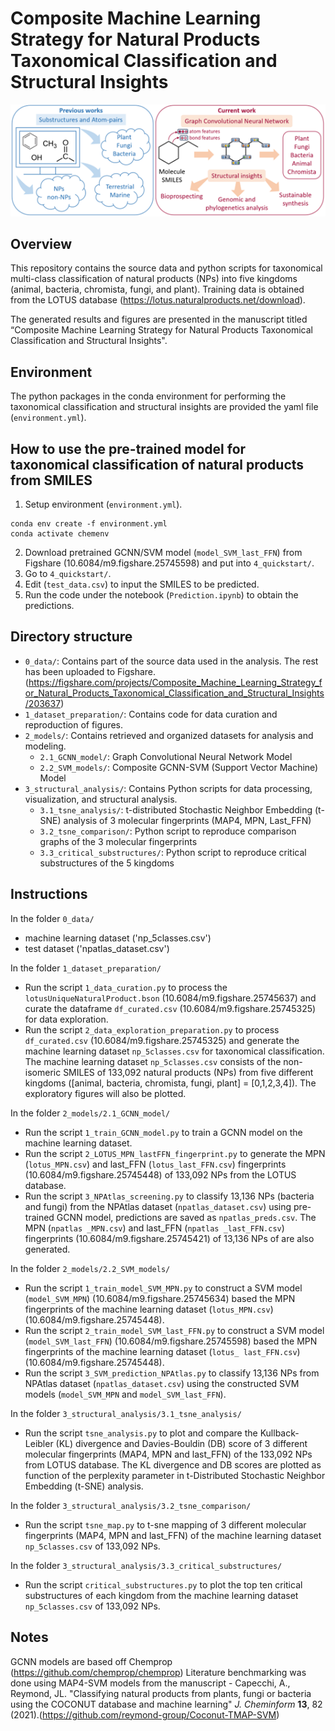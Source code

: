 # Composite Machine Learning Strategy for Natural Products Taxonomical Classification and Structural Insights
![alt text](https://github.com/SIBERanalytics/NPTaxonomy/blob/main/overview_figure.png?raw=true)

## Overview

This repository contains the source data and python scripts for taxonomical multi-class classification of natural products (NPs) into five kingdoms (animal, bacteria, chromista, fungi, and plant). Training data is obtained from the LOTUS database (https://lotus.naturalproducts.net/download).

The generated results and figures are presented in the manuscript titled “Composite Machine Learning Strategy for Natural Products Taxonomical Classification and Structural Insights".

## Environment
The python packages in the conda environment for performing the taxonomical classification and structural insights are provided the yaml file (`environment.yml`).

## How to use the pre-trained model for taxonomical classification of natural products from SMILES
1. Setup environment (`environment.yml`).
```
conda env create -f environment.yml
conda activate chemenv   
```
2. Download pretrained GCNN/SVM model (`model_SVM_last_FFN`) from Figshare (10.6084/m9.figshare.25745598) and put into `4_quickstart/`.
3. Go to `4_quickstart/`.
4. Edit (`test_data.csv`) to input the SMILES to be predicted.
5. Run the code under the notebook (`Prediction.ipynb`) to obtain the predictions.

## Directory structure
- `0_data/`: Contains part of the source data used in the analysis. The rest has been uploaded to Figshare. (https://figshare.com/projects/Composite_Machine_Learning_Strategy_for_Natural_Products_Taxonomical_Classification_and_Structural_Insights/203637)
- `1_dataset_preparation/`: Contains code for data curation and reproduction of figures.
- `2_models/`: Contains retrieved and organized datasets for analysis and modeling.
  + `2.1_GCNN_model/`: Graph Convolutional Neural Network Model
  + `2.2_SVM_models/`: Composite GCNN-SVM (Support Vector Machine) Model
- `3_structural_analysis/`: Contains Python scripts for data processing, visualization, and structural analysis.
  + `3.1_tsne_analysis/`: t-distributed Stochastic Neighbor Embedding (t-SNE) analysis of 3 molecular fingerprints (MAP4, MPN, Last_FFN)
  + `3.2_tsne_comparison/`: Python script to reproduce comparison graphs of the 3 molecular fingerprints
  + `3.3_critical_substructures/`: Python script to reproduce critical substructures of the 5 kingdoms

## Instructions
In the folder `0_data/`
- machine learning dataset ('np_5classes.csv')
- test dataset ('npatlas_dataset.csv')
  
In the folder `1_dataset_preparation/`
- Run the script `1_data_curation.py` to process the `lotusUniqueNaturalProduct.bson` (10.6084/m9.figshare.25745637) and curate the dataframe `df_curated.csv` (10.6084/m9.figshare.25745325) for data exploration.
- Run the script `2_data_exploration_preparation.py` to process `df_curated.csv` (10.6084/m9.figshare.25745325) and generate the machine learning dataset `np_5classes.csv` for taxonomical classification. The machine learning dataset `np_5classes.csv` consists of the non-isomeric SMILES of 133,092 natural products (NPs) from five different kingdoms ([animal, bacteria, chromista, fungi, plant] = [0,1,2,3,4]). The exploratory figures will also be plotted.

In the folder `2_models/2.1_GCNN_model/`
- Run the script `1_train_GCNN_model.py` to train a GCNN model on the machine learning dataset.
- Run the script `2_LOTUS_MPN_lastFFN_fingerprint.py` to generate the MPN (`lotus_MPN.csv`) and last_FFN (`lotus_last_FFN.csv`) fingerprints (10.6084/m9.figshare.25745448) of 133,092 NPs from the LOTUS database.
- Run the script `3_NPAtlas_screening.py` to classify 13,136 NPs (bacteria and fungi) from the NPAtlas dataset (`npatlas_dataset.csv`) using pre-trained GCNN model, predictions are saved as `npatlas_preds.csv`. The MPN (`npatlas _MPN.csv`) and last_FFN (`npatlas _last_FFN.csv`) fingerprints (10.6084/m9.figshare.25745421) of 13,136 NPs of are also generated.

In the folder `2_models/2.2_SVM_models/`
- Run the script `1_train_model_SVM_MPN.py` to construct a SVM model (`model_SVM_MPN`) (10.6084/m9.figshare.25745634) based the MPN fingerprints of the machine learning dataset (`lotus_MPN.csv`) (10.6084/m9.figshare.25745448).
- Run the script `2_train_model_SVM_last_FFN.py` to construct a SVM model (`model_SVM_last_FFN`) (10.6084/m9.figshare.25745598) based the MPN fingerprints of the machine learning dataset (`lotus_ last_FFN.csv`) (10.6084/m9.figshare.25745448).
- Run the script `3_SVM_prediction_NPAtlas.py` to classify 13,136 NPs from NPAtlas dataset (`npatlas_dataset.csv`) using the constructed SVM models (`model_SVM_MPN` and `model_SVM_last_FFN`).

In the folder `3_structural_analysis/3.1_tsne_analysis/`
- Run the script `tsne_analysis.py` to plot and compare the Kullback-Leibler (KL) divergence and Davies-Bouldin (DB) score of 3 different molecular fingerprints (MAP4, MPN and last_FFN) of the 133,092 NPs from LOTUS database. The KL divergence and DB scores are plotted as function of the perplexity parameter in t-Distributed Stochastic Neighbor Embedding (t-SNE) analysis.

In the folder `3_structural_analysis/3.2_tsne_comparison/`
- Run the script `tsne_map.py` to t-sne mapping of 3 different molecular fingerprints (MAP4, MPN and last_FFN) of the machine learning dataset `np_5classes.csv` of 133,092 NPs.

In the folder `3_structural_analysis/3.3_critical_substructures/`
- Run the script `critical_substructures.py` to plot the top ten critical substructures of each kingdom from the machine learning dataset `np_5classes.csv` of 133,092 NPs.

## Notes
GCNN models are based off Chemprop (https://github.com/chemprop/chemprop)
Literature benchmarking was done using MAP4-SVM models from the manuscript - Capecchi, A., Reymond, JL. "Classifying natural products from plants, fungi or bacteria using the COCONUT database and machine learning" _J. Cheminform_ **13**, 82 (2021).(https://github.com/reymond-group/Coconut-TMAP-SVM)
